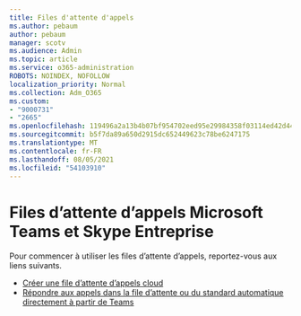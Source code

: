 ```yaml
---
title: Files d'attente d'appels
ms.author: pebaum
author: pebaum
manager: scotv
ms.audience: Admin
ms.topic: article
ms.service: o365-administration
ROBOTS: NOINDEX, NOFOLLOW
localization_priority: Normal
ms.collection: Adm_O365
ms.custom:
- "9000731"
- "2665"
ms.openlocfilehash: 119496a2a13b4b07bf954702eed95e29984358f03114ed42d44c26a422292836
ms.sourcegitcommit: b5f7da89a650d2915dc652449623c78be6247175
ms.translationtype: MT
ms.contentlocale: fr-FR
ms.lasthandoff: 08/05/2021
ms.locfileid: "54103910"
---
```

# <a name="call-queues-in-microsoft-teams-and-skype-for-business"></a>Files d’attente d’appels Microsoft Teams et Skype Entreprise 

Pour commencer à utiliser les files d’attente d’appels, reportez-vous aux liens suivants.

- [Créer une file d’attente d’appels cloud](https://docs.microsoft.com/microsoftteams/create-a-phone-system-call-queue)
- [Répondre aux appels dans la file d’attente ou du standard automatique directement à partir de Teams](https://docs.microsoft.com/microsoftteams/answer-auto-attendant-and-call-queue-calls)